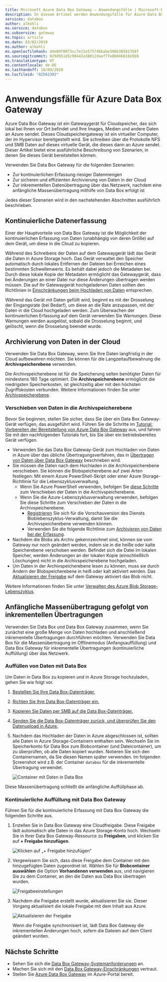 ```yaml
---
title: Microsoft Azure Data Box Gateway – Anwendungsfälle | Microsoft-Dokumentation
description: In diesem Artikel werden Anwendungsfälle für Azure Data Box Gateway beschrieben, einer Speicherlösung mit einem virtuellen Gerät, die zum Übertragen von Daten zu Azure dient.
services: databox
author: alkohli
ms.service: databox
ms.subservice: gateway
ms.topic: article
ms.date: 03/02/2019
ms.author: alkohli
ms.openlocfilehash: dde84f0973cc7e21e57574bbabe398b38581358f
ms.sourcegitcommit: 829d951d5c90442a38012daaf77e86046018e5b9
ms.translationtype: HT
ms.contentlocale: de-DE
ms.lasthandoff: 10/09/2020
ms.locfileid: "82562392"
---
```

# <a name="use-cases-for-azure-data-box-gateway"></a>Anwendungsfälle für Azure Data Box Gateway

Azure Data Box Gateway ist ein Gatewaygerät für Cloudspeicher, das sich lokal bei Ihnen vor Ort befindet und Ihre Images, Medien und andere Daten an Azure sendet. Dieses Cloudspeichergateway ist ein virtueller Computer, der im Hypervisor bereitgestellt wird. Sie schreiben über die Protokolle NFS und SMB Daten auf dieses virtuelle Gerät, die dieses dann an Azure sendet. Dieser Artikel bietet eine ausführliche Beschreibung von Szenarien, in denen Sie dieses Gerät bereitstellen können.

Verwenden Sie Data Box Gateway für die folgenden Szenarien:

- Zur kontinuierlichen Erfassung riesiger Datenmengen
- Zur sicheren und effizienten Archivierung von Daten in der Cloud
- Zur inkrementellen Datenübertragung über das Netzwerk, nachdem eine anfängliche Massenübertragung mithilfe von Data Box erfolgt ist

Jedes dieser Szenarien wird in den nachstehenden Abschnitten ausführlich beschrieben.


## <a name="continuous-data-ingestion"></a>Kontinuierliche Datenerfassung

Einer der Hauptvorteile von Data Box Gateway ist die Möglichkeit der kontinuierlichen Erfassung von Daten (unabhängig von deren Größe) auf dem Gerät, um diese in die Cloud zu kopieren.

Während des Schreibens der Daten auf dem Gatewaygerät lädt das Gerät die Daten in Azure Storage hoch. Das Gerät verwaltet den Speicher automatisch durch lokales Entfernen der Dateien bei Erreichen eines bestimmten Schwellenwerts. Es behält dabei jedoch die Metadaten bei. Durch diese lokale Kopie der Metadaten ermöglicht das Gatewaygerät, dass bei Änderungen an einer Datei nur diese Änderungen übertragen werden müssen. Die auf Ihr Gatewaygerät hochgeladenen Daten sollten den Richtlinien in [Einschränkungen beim Hochladen von Daten](data-box-gateway-limits.md#data-upload-caveats) entsprechen.

Während das Gerät mit Daten gefüllt wird, beginnt es mit der Drosselung der Eingangsrate (bei Bedarf), um diese an die Rate anzupassen, mit der Daten in die Cloud hochgeladen werden. Zum Überwachen der kontinuierlichen Erfassung auf dem Gerät verwenden Sie Warnungen. Diese Warnungen werden ausgelöst, sobald die Drosselung beginnt, und gelöscht, wenn die Drosselung beendet wurde.

## <a name="cloud-archival-of-data"></a>Archivierung von Daten in der Cloud

Verwenden Sie Data Box Gateway, wenn Sie Ihre Daten langfristig in der Cloud aufbewahren möchten. Sie können für die Langzeitaufbewahrung die **Archivspeicherebene** verwenden.

Die Archivspeicherebene ist für die Speicherung selten benötigter Daten für mindestens 180 Tage optimiert. Die **Archivspeicherebene** ermöglicht die niedrigsten Speicherkosten, ist gleichzeitig aber mit den höchsten Zugriffskosten verbunden. Weitere Informationen finden Sie unter [Archivspeicherebene](/azure/storage/blobs/storage-blob-storage-tiers#archive-access-tier).

### <a name="move-data-to-archive-tier"></a>Verschieben von Daten in die Archivspeicherebene

Bevor Sie beginnen, stellen Sie sicher, dass Sie über ein Data Box Gateway-Gerät verfügen, das ausgeführt wird. Führen Sie die Schritte im [Tutorial: Vorbereiten der Bereitstellung von Azure Data Box Gateway](data-box-gateway-deploy-prep.md) aus, und fahren Sie mit den nachfolgenden Tutorials fort, bis Sie über ein betriebsbereites Gerät verfügen.

- Verwenden Sie das Data Box Gateway-Gerät zum Hochladen von Daten in Azure über das übliche Übertragungsverfahren, das in [Übertragen von Daten über Data Box Gateway](data-box-gateway-deploy-add-shares.md) beschrieben wird.
- Sie müssen die Daten nach dem Hochladen in die Archivspeicherebene verschieben. Sie können die Blobspeicherebene auf zwei Arten festlegen: Mit einem Azure PowerShell-Skript oder einer Azure Storage-Richtlinie für die Lebenszyklusverwaltung.  
    - Wenn Sie Azure PowerShell verwenden, befolgen Sie [diese Schritte](/azure/databox/data-box-how-to-set-data-tier#use-azure-powershell-to-set-the-blob-tier) zum Verschieben der Daten in die Archivspeicherebene.
    - Wenn Sie die Azure-Lebenszyklusverwaltung verwenden, befolgen Sie diese Schritte zum Verschieben der Daten in die Archivspeicherebene.
        - [Registrieren](/azure/storage/common/storage-lifecycle-management-concepts) Sie sich für die Vorschauversion des Diensts Bloblebenszyklus-Verwaltung, damit Sie die Archivspeicherebene verwenden können.
        - Verwenden Sie die folgende Richtlinie zum [Archivieren von Daten bei der Erfassung](/azure/storage/blobs/storage-lifecycle-management-concepts#archive-data-after-ingest).
- Nachdem die Blobs als Archiv gekennzeichnet sind, können sie vom Gateway nur noch geändert werden, indem sie in die heiße oder kalte Speicherebene verschoben werden. Befindet sich die Datei im lokalen Speicher, werden Änderungen an der lokalen Kopie (einschließlich Löschungen) nicht in die Archivspeicherebene hochgeladen.
- Um Daten in der Archivspeicherebene lesen zu können, muss sie durch Ändern der Blobspeicherebene in heiß oder kalt aktiviert werden. Das [Aktualisieren der Freigabe](data-box-gateway-manage-shares.md#refresh-shares) auf dem Gateway aktiviert das Blob nicht.

Weitere Informationen finden Sie unter [Verwalten des Azure Blob Storage-Lebenszyklus](/azure/storage/common/storage-lifecycle-management-concepts).

## <a name="initial-bulk-transfer-followed-by-incremental-transfer"></a>Anfängliche Massenübertragung gefolgt von inkrementellen Übertragungen

Verwenden Sie Data Box und Data Box Gateway zusammen, wenn Sie zunächst eine große Menge von Daten hochladen und anschließend inkrementelle Übertragungen durchführen möchten. Verwenden Sie Data Box für die Massenübertragung im Offlinemodus (Anfangsauffüllung) und Data Box Gateway für inkrementelle Übertragungen (kontinuierliche Auffüllung) über das Netzwerk.

### <a name="seed-the-data-with-data-box"></a>Auffüllen von Daten mit Data Box

Um Daten in Data Box zu kopieren und in Azure Storage hochzuladen, gehen Sie wie folgt vor.

1. [Bestellen Sie Ihre Data Box-Datenträger.](/azure/databox/data-box-deploy-ordered)
2. [Richten Sie Ihre Data Box-Datenträger ein.](/azure/databox/data-box-deploy-set-up)
3. [Kopieren Sie Daten per SMB auf die Data Box-Datenträger.](/azure/databox/data-box-deploy-copy-data)
4. [Senden Sie die Data Box-Datenträger zurück, und überprüfen Sie den Datenupload in Azure.](/azure/databox/data-box-deploy-picked-up)
5. Nachdem das Hochladen der Daten in Azure abgeschlossen ist, sollten alle Daten in Azure Storage-Containern enthalten sein. Wechseln Sie im Speicherkonto für Data Box zum Blobcontainer (und Dateicontainer), um zu überprüfen, ob alle Daten kopiert wurden. Notieren Sie sich den Containernamen, da Sie diesen Namen später verwenden. Im folgenden Screenshot wird z.B. der Container `databox` für die inkrementelle Übertragung verwendet.

    ![Container mit Daten in Data Box](media/data-box-gateway-use-cases/data-container1.png)

Diese Massenübertragung schließt die anfängliche Auffüllphase ab.

### <a name="ongoing-feed-with-data-box-gateway"></a>Kontinuierliche Auffüllung mit Data Box Gateway

Führen Sie für die kontinuierliche Erfassung mit Data Box Gateway die folgenden Schritte aus. 

1. Erstellen Sie in Data Box Gateway eine Cloudfreigabe. Diese Freigabe lädt automatisch alle Daten in das Azure Storage-Konto hoch. Wechseln Sie in Ihrer Data Box Gateway-Ressource zu **Freigaben**, und klicken Sie auf **+ Freigabe hinzufügen**.

    ![Klicken auf „+ Freigabe hinzufügen“](media/data-box-gateway-use-cases/add-share1.png)

2. Vergewissern Sie sich, dass diese Freigabe dem Container mit den hinzugefügten Daten zugeordnet ist. Wählen Sie für **Blobcontainer auswählen** die Option **Vorhandenen verwenden** aus, und navigieren Sie zu dem Container, an den die Daten aus Data Box übertragen wurden.

    ![Freigabeeinstellungen](media/data-box-gateway-use-cases/share-settings-select-existing-container1.png)

3. Nachdem die Freigabe erstellt wurde, aktualisieren Sie sie. Dieser Vorgang aktualisiert die lokale Freigabe mit dem Inhalt aus Azure.

    ![Aktualisieren der Freigabe](media/data-box-gateway-use-cases/refresh-share1.png)

    Wenn die Freigabe synchronisiert ist, lädt Data Box Gateway die inkrementellen Änderungen hoch, sofern die Dateien auf dem Client geändert wurden.

## <a name="next-steps"></a>Nächste Schritte

- Sehen Sie sich die [Data Box Gateway-Systemanforderungen](data-box-gateway-system-requirements.md) an.
- Machen Sie sich mit den [Data Box Gateway-Einschränkungen](data-box-gateway-limits.md) vertraut.
- Stellen Sie [Azure Data Box Gateway](data-box-gateway-deploy-prep.md) im Azure-Portal bereit.